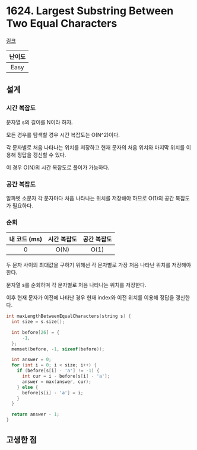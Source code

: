 # 1624. Largest Substring Between Two Equal Characters

[링크](https://leetcode.com/problems/largest-substring-between-two-equal-characters/)

| 난이도 |
| :----: |
|  Easy  |

## 설계

### 시간 복잡도

문자열 s의 길이를 N이라 하자.

모든 경우를 탐색할 경우 시간 복잡도는 O(N^2)이다.

각 문자별로 처음 나타나는 위치를 저장하고 현재 문자의 처음 위치와 마지막 위치를 이용해 정답을 갱신할 수 있다.

이 경우 O(N)의 시간 복잡도로 풀이가 가능하다.

### 공간 복잡도

알파벳 소문자 각 문자마다 처음 나타나는 위치를 저장해야 하므로 O(1)의 공간 복잡도가 필요하다.

### 순회

| 내 코드 (ms) | 시간 복잡도 | 공간 복잡도 |
| :----------: | :---------: | :---------: |
|      0       |    O(N)     |    O(1)     |

두 문자 사이의 최대값을 구하기 위해선 각 문자별로 가장 처음 나타난 위치를 저장해야 한다.

문자열 s를 순회하며 각 문자별로 처음 나타나는 위치를 저장한다.

이후 현재 문자가 이전에 나타난 경우 현재 index와 이전 위치를 이용해 정답을 갱신한다.

```cpp
int maxLengthBetweenEqualCharacters(string s) {
  int size = s.size();

  int before[26] = {
      -1,
  };
  memset(before, -1, sizeof(before));

  int answer = 0;
  for (int i = 0; i < size; i++) {
    if (before[s[i] - 'a'] != -1) {
      int cur = i - before[s[i] - 'a'];
      answer = max(answer, cur);
    } else {
      before[s[i] - 'a'] = i;
    }
  }

  return answer - 1;
}
```

## 고생한 점
